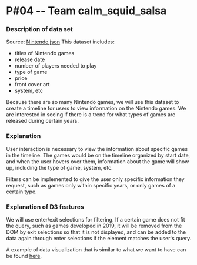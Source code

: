 # P#04 -- Team calm_squid_salsa

### Description of data set
Source: [Nintendo json](https://www.nintendo.com/json/content/get/filter/game?limit=400)
This dataset includes:
- titles of Nintendo games
- release date
- number of players needed to play
- type of game
- price
- front cover art
- system, etc

Because there are so many Nintendo games, we will use this dataset to create a timeline for users to view information on the Nintendo games. We are interested in seeing if there is a trend for what types of games are released during certain years.

### Explanation
User interaction is necessary to view the information about specific games in the timeline. The games would be on the timeline organized by start date, and when the user hovers over them, information about the game will show up, including the type of game, system, etc.

Filters can be implemented to give the user only specific information they request, such as games only within specific years, or only games of a certain type.

### Explanation of D3 features
We will use enter/exit selections for filtering. If a certain game does not fit the query, such as games developed in 2019, it will be removed from the DOM by exit selections so that it is not displayed, and can be added to the data again through enter selections if the element matches the user's query.

A example of data visualization that is similar to what we want to have can be found [here](http://guernica.museoreinasofia.es/cronologia/en/).

